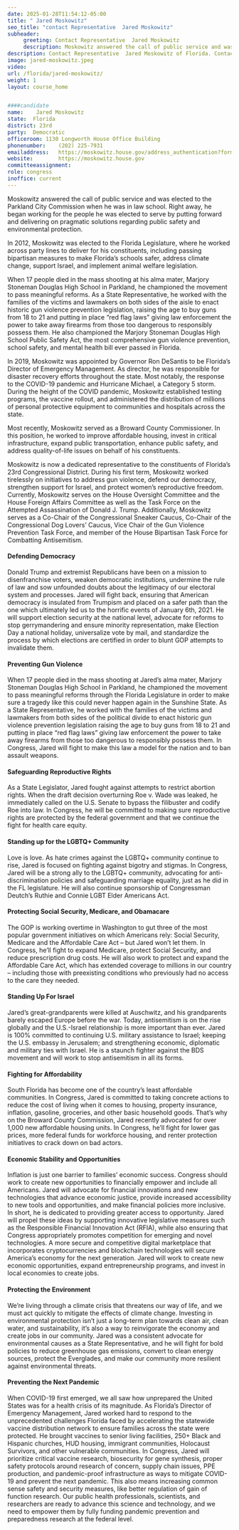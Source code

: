 ```yaml
---
date: 2025-01-28T11:54:12-05:00
title: " Jared Moskowitz"
seo_title: "contact Representative  Jared Moskowitz"
subheader:
     greeting: Contact Representative  Jared Moskowitz 
     description: Moskowitz answered the call of public service and was elected to the Parkland City Commission when he was in law school.
description: Contact Representative  Jared Moskowitz of Florida. Contact information for  Jared Moskowitz includes email address, phone number, and mailing address.
image: jared-moskowitz.jpeg
video: 
url: /florida/jared-moskowitz/
weight: 1
layout: course_home


####candidate
name:	 Jared Moskowitz
state:	Florida
district: 23rd
party:	Democratic
officeroom:	1130 Longworth House Office Building
phonenumber:	(202) 225-7931
emailaddress:	https://moskowitz.house.gov/address_authentication?form=/contact
website:		https://moskowitz.house.gov
committeeassignment: 
role: congress
inoffice: current
---
```

Moskowitz answered the call of public service and was elected to the Parkland City Commission when he was in law school. Right away, he began working for the people he was elected to serve by putting forward and delivering on pragmatic solutions regarding public safety and environmental protection.

In 2012, Moskowitz was elected to the Florida Legislature, where he worked across party lines to deliver for his constituents, including passing bipartisan measures to make Florida’s schools safer, address climate change, support Israel, and implement animal welfare legislation.

When 17 people died in the mass shooting at his alma mater, Marjory Stoneman Douglas High School in Parkland, he championed the movement to pass meaningful reforms.  As a State Representative, he worked with the families of the victims and lawmakers on both sides of the aisle to enact historic gun violence prevention legislation, raising the age to buy guns from 18 to 21 and putting in place “red flag laws” giving law enforcement the power to take away firearms from those too dangerous to responsibly possess them. He also championed the Marjory Stoneman Douglas High School Public Safety Act, the most comprehensive gun violence prevention, school safety, and mental health bill ever passed in Florida.

In 2019, Moskowitz was appointed by Governor Ron DeSantis to be Florida’s Director of Emergency Management. As director, he was responsible for disaster recovery efforts throughout the state.  Most notably, the response to the COVID-19 pandemic and Hurricane Michael, a Category 5 storm.  During the height of the COVID pandemic, Moskowitz established testing programs, the vaccine rollout, and administered the distribution of millions of personal protective equipment to communities and hospitals across the state.

Most recently, Moskowitz served as a Broward County Commissioner. In this position, he worked to improve affordable housing, invest in critical infrastructure, expand public transportation, enhance public safety, and address quality-of-life issues on behalf of his constituents.

Moskowitz is now a dedicated representative to the constituents of Florida’s 23rd Congressional District. During his first term, Moskowitz worked tirelessly on initiatives to address gun violence, defend our democracy, strengthen support for Israel, and protect women’s reproductive freedom. Currently, Moskowitz serves on the House Oversight Committee and the House Foreign Affairs Committee as well as the Task Force on the Attempted Assassination of Donald J. Trump. Additionally, Moskowitz serves as a Co-Chair of the Congressional Sneaker Caucus, Co-Chair of the Congressional Dog Lovers’ Caucus, Vice Chair of the Gun Violence Prevention Task Force, and member of the House Bipartisan Task Force for Combatting Antisemitism.

#### Defending Democracy
Donald Trump and extremist Republicans have been on a mission to disenfranchise voters, weaken democratic institutions, undermine the rule of law and sow unfounded doubts about the legitimacy of our electoral system and processes. Jared will fight back, ensuring that American democracy is insulated from Trumpism and placed on a safer path than the one which ultimately led us to the horrific events of January 6th, 2021. He will support election security at the national level, advocate for reforms to stop gerrymandering and ensure minority representation, make Election Day a national holiday, universalize vote by mail, and standardize the process by which elections are certified in order to blunt GOP attempts to invalidate them.

#### Preventing Gun Violence
When 17 people died in the mass shooting at Jared’s alma mater, Marjory Stoneman Douglas High School in Parkland, he championed the movement to pass meaningful reforms through the Florida Legislature in order to make sure a tragedy like this could never happen again in the Sunshine State. As a State Representative, he worked with the families of the victims and lawmakers from both sides of the political divide to enact historic gun violence prevention legislation raising the age to buy guns from 18 to 21 and putting in place “red flag laws” giving law enforcement the power to take away firearms from those too dangerous to responsibly possess them. In Congress, Jared will fight to make this law a model for the nation and to ban assault weapons.

#### Safeguarding Reproductive Rights
As a State Legislator, Jared fought against attempts to restrict abortion rights. When the draft decision overturning Roe v. Wade was leaked, he immediately called on the U.S. Senate to bypass the filibuster and codify Roe into law. In Congress, he will be committed to making sure reproductive rights are protected by the federal government and that we continue the fight for health care equity.

#### Standing up for the LGBTQ+ Community
Love is love. As hate crimes against the LGBTQ+ community continue to rise, Jared is focused on fighting against bigotry and stigmas. In Congress, Jared will be a strong ally to the LGBTQ+ community, advocating for anti-discrimination policies and safeguarding marriage equality, just as he did in the FL legislature. He will also continue sponsorship of Congressman Deutch’s Ruthie and Connie LGBT Elder Americans Act.

#### Protecting Social Security, Medicare, and Obamacare
The GOP is working overtime in Washington to gut three of the most popular government initiatives on which Americans rely: Social Security, Medicare and the Affordable Care Act – but Jared won’t let them. In Congress, he’ll fight to expand Medicare, protect Social Security, and reduce prescription drug costs. He will also work to protect and expand the Affordable Care Act, which has extended coverage to millions in our country – including those with preexisting conditions who previously had no access to the care they needed.

#### Standing Up For Israel
Jared’s great-grandparents were killed at Auschwitz, and his grandparents barely escaped Europe before the war. Today, antisemitism is on the rise globally and the U.S.-Israel relationship is more important than ever. Jared is 100% committed to continuing U.S. military assistance to Israel; keeping the U.S. embassy in Jerusalem; and strengthening economic, diplomatic and military ties with Israel. He is a staunch fighter against the BDS movement and will work to stop antisemitism in all its forms.

#### Fighting for Affordability
South Florida has become one of the country’s least affordable communities. In Congress, Jared is committed to taking concrete actions to reduce the cost of living when it comes to housing, property insurance, inflation, gasoline, groceries, and other basic household goods. That’s why on the Broward County Commission, Jared recently advocated for over 1,000 new affordable housing units. In Congress, he’ll fight for lower gas prices, more federal funds for workforce housing, and renter protection initiatives to crack down on bad actors.

#### Economic Stability and Opportunities
Inflation is just one barrier to families’ economic success. Congress should work to create new opportunities to financially empower and include all Americans. Jared will advocate for financial innovations and new technologies that advance economic justice, provide increased accessibility to new tools and opportunities, and make financial policies more inclusive. In short, he is dedicated to providing greater access to opportunity. Jared will propel these ideas by supporting innovative legislative measures such as the Responsible Financial Innovation Act (RFIA), while also ensuring that Congress appropriately promotes competition for emerging and novel technologies. A more secure and competitive digital marketplace that incorporates cryptocurrencies and blockchain technologies will secure America’s economy for the next generation. Jared will work to create new economic opportunities, expand entrepreneurship programs, and invest in local economies to create jobs.

#### Protecting the Environment
We’re living through a climate crisis that threatens our way of life, and we must act quickly to mitigate the effects of climate change. Investing in environmental protection isn’t just a long-term plan towards clean air, clean water, and sustainability, it’s also a way to reinvigorate the economy and create jobs in our community. Jared was a consistent advocate for environmental causes as a State Representative, and he will fight for bold policies to reduce greenhouse gas emissions, convert to clean energy sources, protect the Everglades, and make our community more resilient against environmental threats.

#### Preventing the Next Pandemic
When COVID-19 first emerged, we all saw how unprepared the United States was for a health crisis of its magnitude. As Florida’s Director of Emergency Management, Jared worked hard to respond to the unprecedented challenges Florida faced by accelerating the statewide vaccine distribution network to ensure families across the state were protected. He brought vaccines to senior living facilities, 250+ Black and Hispanic churches, HUD housing, immigrant communities, Holocaust Survivors, and other vulnerable communities. In Congress, Jared will prioritize critical vaccine research, biosecurity for gene synthesis, proper safety protocols around research of concern, supply chain issues, PPE production, and pandemic-proof infrastructure as ways to mitigate COVID-19 and prevent the next pandemic. This also means increasing common sense safety and security measures, like better regulation of gain of function research. Our public health professionals, scientists, and researchers are ready to advance this science and technology, and we need to empower them by fully funding pandemic prevention and preparedness research at the federal level.